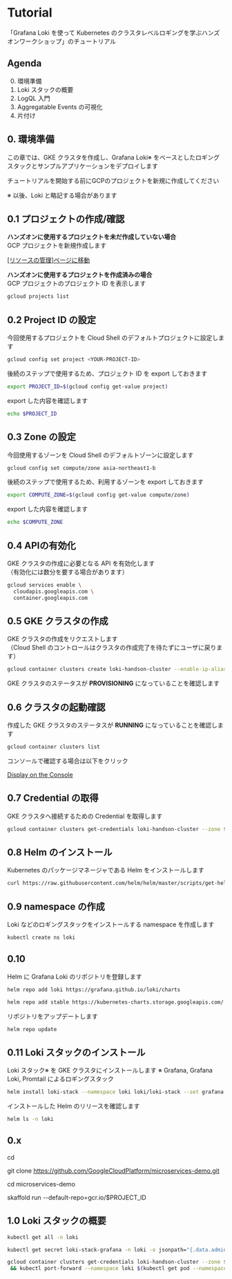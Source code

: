 # Tutorial

「Grafana Loki を使って Kubernetes のクラスタレベルロギングを学ぶハンズオンワークショップ」のチュートリアル

## Agenda

0. 環境準備
1. Loki スタックの概要
2. LogQL 入門
3. Aggregatable Events の可視化
4. 片付け 

## 0. 環境準備

この章では、GKE クラスタを作成し、Grafana Loki※ をベースとしたロギングスタックとサンプルアプリケーションをデプロイします

チュートリアルを開始する前にGCPのプロジェクトを新規に作成してください

※ 以後、Loki と略記する場合があります

## 0.1 プロジェクトの作成/確認

**ハンズオンに使用するプロジェクトを未だ作成していない場合**  
GCP プロジェクトを新規作成します

[\[リソースの管理\]ページに移動](https://console.cloud.google.com/cloud-resource-manager?hl=ja)


**ハンズオンに使用するプロジェクトを作成済みの場合**  
GCP プロジェクトのプロジェクト ID を表示します

```bash
gcloud projects list
```

## 0.2 Project ID の設定

今回使用するプロジェクトを Cloud Shell のデフォルトプロジェクトに設定します

```bash
gcloud config set project <YOUR-PROJECT-ID>
```


後続のステップで使用するため、プロジェクト ID を export しておきます

```bash
export PROJECT_ID=$(gcloud config get-value project)
```


export した内容を確認します

```bash
echo $PROJECT_ID
```

## 0.3 Zone の設定

今回使用するゾーンを Cloud Shell のデフォルトゾーンに設定します

```bash
gcloud config set compute/zone asia-northeast1-b
```


後続のステップで使用するため、利用するゾーンを export しておきます

```bash
export COMPUTE_ZONE=$(gcloud config get-value compute/zone)
```


export した内容を確認します

```bash
echo $COMPUTE_ZONE
```

## 0.4 APIの有効化

GKE クラスタの作成に必要となる API を有効化します  
（有効化には数分を要する場合があります）

```bash
gcloud services enable \
  cloudapis.googleapis.com \
  container.googleapis.com
```

## 0.5 GKE クラスタの作成

GKE クラスタの作成をリクエストします  
（Cloud Shell のコントロールはクラスタの作成完了を待たずにユーザに戻ります）

```bash
gcloud container clusters create loki-handson-cluster --enable-ip-alias --num-nodes 3 --zone $COMPUTE_ZONE --async
```
GKE クラスタのステータスが **PROVISIONING** になっていることを確認します

## 0.6 クラスタの起動確認

作成した GKE クラスタのステータスが **RUNNING** になっていることを確認します

```bash
gcloud container clusters list
```

コンソールで確認する場合は以下をクリック

[Display on the Console](https://console.cloud.google.com/kubernetes/list)

## 0.7 Credential の取得

GKE クラスタへ接続するための Credential を取得します

```bash
gcloud container clusters get-credentials loki-handson-cluster --zone $COMPUTE_ZONE --project $PROJECT_ID
```

## 0.8 Helm のインストール

Kubernetes のパッケージマネージャである Helm をインストールします

```bash
curl https://raw.githubusercontent.com/helm/helm/master/scripts/get-helm-3 | bash
```

## 0.9 namespace の作成

Loki などのロギングスタックをインストールする namespace を作成します

```bash
kubectl create ns loki
```

## 0.10

Helm に Grafana Loki のリポジトリを登録します

```bash
helm repo add loki https://grafana.github.io/loki/charts
```

```bash
helm repo add stable https://kubernetes-charts.storage.googleapis.com/ 
```


リポジトリをアップデートします

```bash
helm repo update
```

## 0.11 Loki スタックのインストール

Loki スタック※ を GKE クラスタにインストールします
※ Grafana, Grafana Loki, Promtail によるロギングスタック

```bash
helm install loki-stack --namespace loki loki/loki-stack --set grafana.enabled=true --set grafana.image.tag=master --set prometheus.enabled=true
```


インストールした Helm のリリースを確認します

```bash
helm ls -n loki
```


## 0.x

cd

git clone https://github.com/GoogleCloudPlatform/microservices-demo.git

cd microservices-demo

skaffold run --default-repo=gcr.io/$PROJECT_ID

## 1.0 Loki スタックの概要

```bash
kubectl get all -n loki
```


```bash
kubectl get secret loki-stack-grafana -n loki -o jsonpath="{.data.admin-password}" | base64 -d
```


```bash
gcloud container clusters get-credentials loki-handson-cluster --zone $COMPUTE_ZONE --project $PROJECT_ID \
 && kubectl port-forward --namespace loki $(kubectl get pod --namespace loki --selector="app=grafana,release=loki-stack" --output jsonpath='{.items[0].metadata.name}') 8080:3000
```
